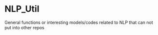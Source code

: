 # NLP_Util
General functions or interesting models/codes related to NLP that can not put into other repos
